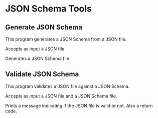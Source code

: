 # JSON Schema Tools

## Generate JSON Schema

This program generates a JSON Schema from a JSON file.

Accepts as input a JSON file

Generates a JSON Schema file.

## Validate JSON Schema

This program validates a JSON file against a JSON Schema.

Accepts as input a JSON file and a JSON Schema file.

Prints a message indicating if the JSON file is valid or not. Also a return code.
